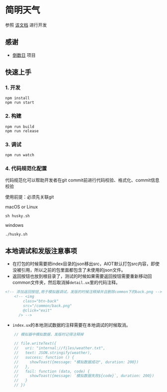 # 简明天气
参照 [该文档](https://iot.mi.com/vela/quickapp) 进行开发

## 感谢
- [倒数日](https://github.com/sf-yuzifu/daymatter) 项目

## 快速上手

### 1. 开发

```
npm install
npm run start
```

### 2. 构建

```
npm run build
npm run release
```

### 3. 调试

```
npm run watch
```
### 4. 代码规范化配置
代码规范化可以帮助开发者在git commit前进行代码校验、格式化、commit信息校验

使用前提：必须先关联git

macOS or Linux
```
sh husky.sh
```

windows
```
./husky.sh
```

## 本地调试和发版注意事项
- 在打包的时候需要把index目录的json移出src，AIOT默认打包src内容，即使没被引用，所以之前的包里面都包含了未使用的json文件。
- 返回按钮也放到根目录了，测试的时候如果需要返回按钮需要重新移动回common文件夹，然后取消掉`detail.ux`里的代码注释。
```html
<!-- 添加返回按钮,用于模拟器调试，发版的时候注释掉并且删除common下的back.png -->
    <!-- <img
        class="btn-back"
        src="/common/back.png"
        @click="exit"
      /> -->
```
- `index.ux`的本地测试数据的注释需要在本地调试的时候取消。
``` js
    // 模拟器中模拟数据，发版时记得注释掉

    // file.writeText({
    //   uri: "internal://files/weather.txt",
    //   text: JSON.stringify(weather),
    //   success: function () {
    //     showToast({message: "模拟数据成功", duration: 200})
    //   },
    //   fail: function (data, code) {
    //     showToast({message: `模拟数据失败${code}`, duration: 200})
    //   }
    // })
```